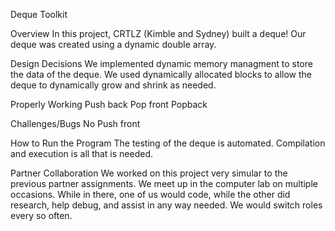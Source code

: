 Deque Toolkit

Overview
  In this project, CRTLZ (Kimble and Sydney) built a deque! Our deque was created using a dynamic double array. 

Design Decisions 
    We implemented dynamic memory managment to store the data of the deque. We used dynamically allocated blocks 
    to allow the deque to dynamically grow and shrink as needed. 

Properly Working
  Push back
  Pop front 
  Popback

Challenges/Bugs
  No Push front   

  How to Run the Program 
    The testing of the deque is automated. Compilation and execution is all that is needed. 

Partner Collaboration 
  We worked on this project very simular to the previous partner assignments. We meet up in the computer lab on 
  multiple occasions. While in there, one of us would code, while the other did research, help debug, and assist in 
  any way needed. We would switch roles every so often. 
